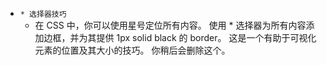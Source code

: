
- `* 选择器技巧`
    - 在 CSS 中，你可以使用星号定位所有内容。 使用 * 选择器为所有内容添加边框，并为其提供 1px solid black 的 border。 这是一个有助于可视化元素的位置及其大小的技巧。 你稍后会删除这个。